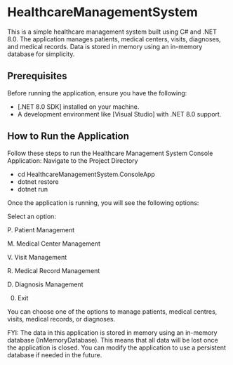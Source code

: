 # HealthcareManagementSystem


This is a simple healthcare management system built using C# and .NET 8.0. The application manages patients, medical centers, visits, diagnoses, and medical records. Data is stored in memory using an in-memory database for simplicity.

## Prerequisites

Before running the application, ensure you have the following:

- [.NET 8.0 SDK] installed on your machine.
- A development environment like [Visual Studio] with .NET 8.0 support.

## How to Run the Application

Follow these steps to run the Healthcare Management System Console Application:
Navigate to the Project Directory
- cd HealthcareManagementSystem.ConsoleApp
- dotnet restore
- dotnet run

Once the application is running, you will see the following options:

Select an option:

P. Patient Management

M. Medical Center Management

V. Visit Management

R. Medical Record Management


D. Diagnosis Management

0. Exit
   
You can choose one of the options to manage patients, medical centres, visits, medical records, or diagnoses.

FYI:
The data in this application is stored in memory using an in-memory database (InMemoryDatabase). This means that all data will be lost once the application is closed. You can modify the application to use a persistent database if needed in the future.
  
